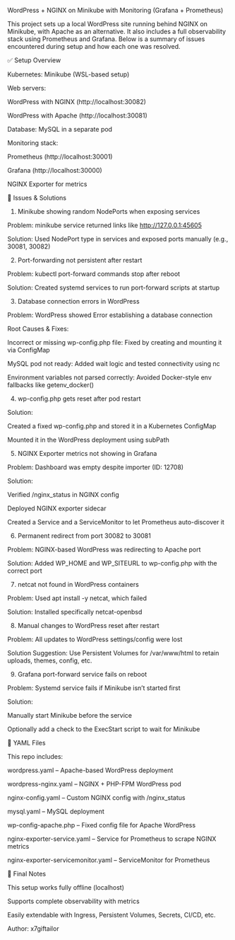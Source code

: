 WordPress + NGINX on Minikube with Monitoring (Grafana + Prometheus)

This project sets up a local WordPress site running behind NGINX on Minikube, with Apache as an alternative. It also includes a full observability stack using Prometheus and Grafana. Below is a summary of issues encountered during setup and how each one was resolved.

✅ Setup Overview

Kubernetes: Minikube (WSL-based setup)

Web servers:

WordPress with NGINX (http://localhost:30082)

WordPress with Apache (http://localhost:30081)

Database: MySQL in a separate pod

Monitoring stack:

Prometheus (http://localhost:30001)

Grafana (http://localhost:30000)

NGINX Exporter for metrics

🧩 Issues & Solutions

1. Minikube showing random NodePorts when exposing services

Problem: minikube service <name> returned links like http://127.0.0.1:45605

Solution: Used NodePort type in services and exposed ports manually (e.g., 30081, 30082)

2. Port-forwarding not persistent after restart

Problem: kubectl port-forward commands stop after reboot

Solution: Created systemd services to run port-forward scripts at startup

3. Database connection errors in WordPress

Problem: WordPress showed Error establishing a database connection

Root Causes & Fixes:

Incorrect or missing wp-config.php file: Fixed by creating and mounting it via ConfigMap

MySQL pod not ready: Added wait logic and tested connectivity using nc

Environment variables not parsed correctly: Avoided Docker-style env fallbacks like getenv_docker()

4. wp-config.php gets reset after pod restart

Solution:

Created a fixed wp-config.php and stored it in a Kubernetes ConfigMap

Mounted it in the WordPress deployment using subPath

5. NGINX Exporter metrics not showing in Grafana

Problem: Dashboard was empty despite importer (ID: 12708)

Solution:

Verified /nginx_status in NGINX config

Deployed NGINX exporter sidecar

Created a Service and a ServiceMonitor to let Prometheus auto-discover it

6. Permanent redirect from port 30082 to 30081

Problem: NGINX-based WordPress was redirecting to Apache port

Solution: Added WP_HOME and WP_SITEURL to wp-config.php with the correct port

7. netcat not found in WordPress containers

Problem: Used apt install -y netcat, which failed

Solution: Installed specifically netcat-openbsd

8. Manual changes to WordPress reset after restart

Problem: All updates to WordPress settings/config were lost

Solution Suggestion: Use Persistent Volumes for /var/www/html to retain uploads, themes, config, etc.

9. Grafana port-forward service fails on reboot

Problem: Systemd service fails if Minikube isn’t started first

Solution:

Manually start Minikube before the service

Optionally add a check to the ExecStart script to wait for Minikube

📁 YAML Files

This repo includes:

wordpress.yaml – Apache-based WordPress deployment

wordpress-nginx.yaml – NGINX + PHP-FPM WordPress pod

nginx-config.yaml – Custom NGINX config with /nginx_status

mysql.yaml – MySQL deployment

wp-config-apache.php – Fixed config file for Apache WordPress

nginx-exporter-service.yaml – Service for Prometheus to scrape NGINX metrics

nginx-exporter-servicemonitor.yaml – ServiceMonitor for Prometheus

🚀 Final Notes

This setup works fully offline (localhost)

Supports complete observability with metrics

Easily extendable with Ingress, Persistent Volumes, Secrets, CI/CD, etc.

Author: x7giftailor
